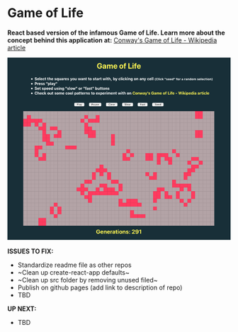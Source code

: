# Game of Life

**React based version of the infamous Game of Life. Learn more about the concept behind this application at:** [Conway's Game of Life - Wikipedia article](https://en.wikipedia.org/wiki/Conway%27s_Game_of_Life)

![](https://raw.githubusercontent.com/PG-8/GameOfLife/master/GameOfLifeScreen.png)

**ISSUES TO FIX:**

- Standardize readme file as other repos
- ~Clean up create-react-app defaults~
- ~Clean up src folder by removing unused filed~
- Publish on github pages (add link to description of repo)
- TBD

**UP NEXT:**

- TBD
